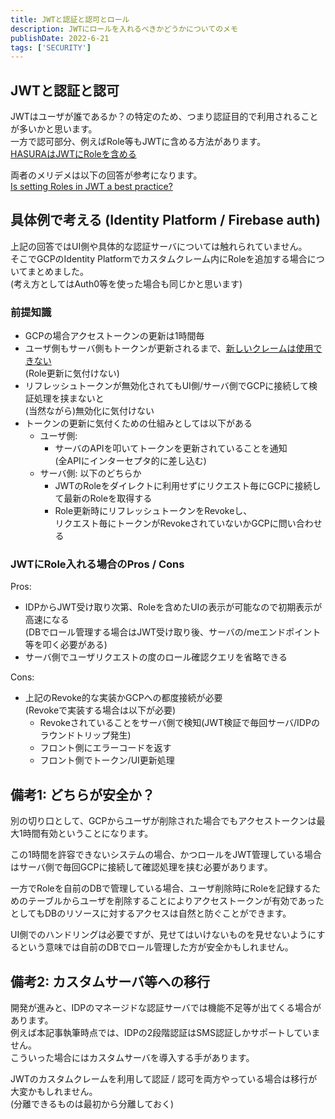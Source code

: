 ```yaml
---
title: JWTと認証と認可とロール
description: JWTにロールを入れるべきかどうかについてのメモ
publishDate: 2022-6-21
tags: ['SECURITY']
---
```


## JWTと認証と認可

JWTはユーザが誰であるか？の特定のため、つまり認証目的で利用されることが多いかと思います。  
一方で認可部分、例えばRole等もJWTに含める方法があります。  
[HASURAはJWTにRoleを含める](https://hasura.io/docs/latest/graphql/core/auth/authentication/jwt/)

両者のメリデメは以下の回答が参考になります。  
[Is setting Roles in JWT a best practice?](https://stackoverflow.com/questions/47224931/is-setting-roles-in-jwt-a-best-practice)

## 具体例で考える (Identity Platform / Firebase auth)

上記の回答ではUI側や具体的な認証サーバについては触れられていません。  
そこでGCPのIdentity Platformでカスタムクレーム内にRoleを追加する場合についてまとめました。  
(考え方としてはAuth0等を使った場合も同じかと思います)

### 前提知識

- GCPの場合アクセストークンの更新は1時間毎
- ユーザ側もサーバ側もトークンが更新されるまで、[新しいクレームは使用できない](https://cloud.google.com/identity-platform/docs/how-to-configure-custom-claims)  
  (Role更新に気付けない)
- リフレッシュトークンが無効化されてもUI側/サーバ側でGCPに接続して検証処理を挟まないと  
  (当然ながら)無効化に気付けない
- トークンの更新に気付くための仕組みとしては以下がある
  - ユーザ側:
    - サーバのAPIを叩いてトークンを更新されていることを通知  
      (全APIにインターセプタ的に差し込む)
  - サーバ側: 以下のどちらか
    - JWTのRoleをダイレクトに利用せずにリクエスト毎にGCPに接続して最新のRoleを取得する
    - Role更新時にリフレッシュトークンをRevokeし、  
      リクエスト毎にトークンがRevokeされていないかGCPに問い合わせる

### JWTにRole入れる場合のPros / Cons

Pros:

- IDPからJWT受け取り次第、Roleを含めたUIの表示が可能なので初期表示が高速になる  
  (DBでロール管理する場合はJWT受け取り後、サーバの/meエンドポイント等を叩く必要がある)
- サーバ側でユーザリクエストの度のロール確認クエリを省略できる

Cons:

- 上記のRevoke的な実装かGCPへの都度接続が必要  
  (Revokeで実装する場合は以下が必要)
  - Revokeされていることをサーバ側で検知(JWT検証で毎回サーバ/IDPのラウンドトリップ発生)
  - フロント側にエラーコードを返す
  - フロント側でトークン/UI更新処理

## 備考1: どちらが安全か？

別の切り口として、GCPからユーザが削除された場合でもアクセストークンは最大1時間有効ということになります。

この1時間を許容できないシステムの場合、かつロールをJWT管理している場合はサーバ側で毎回GCPに接続して確認処理を挟む必要があります。

一方でRoleを自前のDBで管理している場合、ユーザ削除時にRoleを記録するためのテーブルからユーザを削除することによりアクセストークンが有効であったとしてもDBのリソースに対するアクセスは自然と防ぐことができます。

UI側でのハンドリングは必要ですが、見せてはいけないものを見せないようにするという意味では自前のDBでロール管理した方が安全かもしれません。

## 備考2: カスタムサーバ等への移行

開発が進みと、IDPのマネージドな認証サーバでは機能不足等が出てくる場合があります。  
例えば本記事執筆時点では、IDPの2段階認証はSMS認証しかサポートしていません。  
こういった場合にはカスタムサーバを導入する手があります。

JWTのカスタムクレームを利用して認証 / 認可を両方やっている場合は移行が大変かもしれません。  
(分離できるものは最初から分離しておく)
